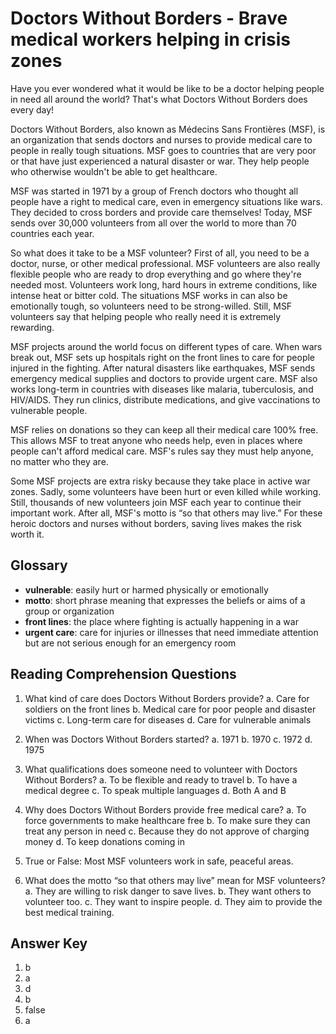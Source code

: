 # Doctors Without Borders - Brave medical workers helping in crisis zones

Have you ever wondered what it would be like to be a doctor helping people in need all around the world? That's what Doctors Without Borders does every day!

Doctors Without Borders, also known as Médecins Sans Frontières (MSF), is an organization that sends doctors and nurses to provide medical care to people in really tough situations. MSF goes to countries that are very poor or that have just experienced a natural disaster or war. They help people who otherwise wouldn't be able to get healthcare.

MSF was started in 1971 by a group of French doctors who thought all people have a right to medical care, even in emergency situations like wars. They decided to cross borders and provide care themselves! Today, MSF sends over 30,000 volunteers from all over the world to more than 70 countries each year.

So what does it take to be a MSF volunteer? First of all, you need to be a doctor, nurse, or other medical professional. MSF volunteers are also really flexible people who are ready to drop everything and go where they're needed most. Volunteers work long, hard hours in extreme conditions, like intense heat or bitter cold. The situations MSF works in can also be emotionally tough, so volunteers need to be strong-willed. Still, MSF volunteers say that helping people who really need it is extremely rewarding.

MSF projects around the world focus on different types of care. When wars break out, MSF sets up hospitals right on the front lines to care for people injured in the fighting. After natural disasters like earthquakes, MSF sends emergency medical supplies and doctors to provide urgent care. MSF also works long-term in countries with diseases like malaria, tuberculosis, and HIV/AIDS. They run clinics, distribute medications, and give vaccinations to vulnerable people.

MSF relies on donations so they can keep all their medical care 100% free. This allows MSF to treat anyone who needs help, even in places where people can't afford medical care. MSF's rules say they must help anyone, no matter who they are.

Some MSF projects are extra risky because they take place in active war zones. Sadly, some volunteers have been hurt or even killed while working. Still, thousands of new volunteers join MSF each year to continue their important work. After all, MSF's motto is “so that others may live.” For these heroic doctors and nurses without borders, saving lives makes the risk worth it.

## Glossary

- **vulnerable**: easily hurt or harmed physically or emotionally
- **motto**: short phrase meaning that expresses the beliefs or aims of a group or organization
- **front lines**: the place where fighting is actually happening in a war
- **urgent care**: care for injuries or illnesses that need immediate attention but are not serious enough for an emergency room

## Reading Comprehension Questions

1. What kind of care does Doctors Without Borders provide?
   a. Care for soldiers on the front lines
   b. Medical care for poor people and disaster victims
   c. Long-term care for diseases
   d. Care for vulnerable animals

2. When was Doctors Without Borders started?
   a. 1971
   b. 1970
   c. 1972
   d. 1975

3. What qualifications does someone need to volunteer with Doctors Without Borders?
   a. To be flexible and ready to travel
   b. To have a medical degree
   c. To speak multiple languages
   d. Both A and B

4. Why does Doctors Without Borders provide free medical care?
   a. To force governments to make healthcare free
   b. To make sure they can treat any person in need
   c. Because they do not approve of charging money
   d. To keep donations coming in

5. True or False: Most MSF volunteers work in safe, peaceful areas.

6. What does the motto “so that others may live” mean for MSF volunteers?
   a. They are willing to risk danger to save lives.
   b. They want others to volunteer too.
   c. They want to inspire people.
   d. They aim to provide the best medical training.

## Answer Key

1. b
2. a
3. d
4. b
5. false
6. a
